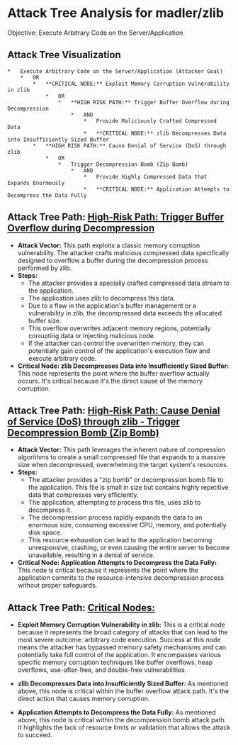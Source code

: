 # Attack Tree Analysis for madler/zlib

Objective: Execute Arbitrary Code on the Server/Application

## Attack Tree Visualization

```
*   Execute Arbitrary Code on the Server/Application (Attacker Goal)
    *   OR
        *   **CRITICAL NODE:** Exploit Memory Corruption Vulnerability in zlib
            *   OR
                *   **HIGH RISK PATH:** Trigger Buffer Overflow during Decompression
                    *   AND
                        *   Provide Maliciously Crafted Compressed Data
                        *   **CRITICAL NODE:** zlib Decompresses Data into Insufficiently Sized Buffer
        *   **HIGH RISK PATH:** Cause Denial of Service (DoS) through zlib
            *   OR
                *   Trigger Decompression Bomb (Zip Bomb)
                    *   AND
                        *   Provide Highly Compressed Data that Expands Enormously
                        *   **CRITICAL NODE:** Application Attempts to Decompress the Data Fully
```


## Attack Tree Path: [High-Risk Path: Trigger Buffer Overflow during Decompression](./attack_tree_paths/high-risk_path_trigger_buffer_overflow_during_decompression.md)

*   **Attack Vector:** This path exploits a classic memory corruption vulnerability. The attacker crafts malicious compressed data specifically designed to overflow a buffer during the decompression process performed by zlib.
*   **Steps:**
    *   The attacker provides a specially crafted compressed data stream to the application.
    *   The application uses zlib to decompress this data.
    *   Due to a flaw in the application's buffer management or a vulnerability in zlib, the decompressed data exceeds the allocated buffer size.
    *   This overflow overwrites adjacent memory regions, potentially corrupting data or injecting malicious code.
    *   If the attacker can control the overwritten memory, they can potentially gain control of the application's execution flow and execute arbitrary code.
*   **Critical Node: zlib Decompresses Data into Insufficiently Sized Buffer:** This node represents the point where the buffer overflow actually occurs. It's critical because it's the direct cause of the memory corruption.

## Attack Tree Path: [High-Risk Path: Cause Denial of Service (DoS) through zlib - Trigger Decompression Bomb (Zip Bomb)](./attack_tree_paths/high-risk_path_cause_denial_of_service__dos__through_zlib_-_trigger_decompression_bomb__zip_bomb_.md)

*   **Attack Vector:** This path leverages the inherent nature of compression algorithms to create a small compressed file that expands to a massive size when decompressed, overwhelming the target system's resources.
*   **Steps:**
    *   The attacker provides a "zip bomb" or decompression bomb file to the application. This file is small in size but contains highly repetitive data that compresses very efficiently.
    *   The application, attempting to process this file, uses zlib to decompress it.
    *   The decompression process rapidly expands the data to an enormous size, consuming excessive CPU, memory, and potentially disk space.
    *   This resource exhaustion can lead to the application becoming unresponsive, crashing, or even causing the entire server to become unavailable, resulting in a denial of service.
*   **Critical Node: Application Attempts to Decompress the Data Fully:** This node is critical because it represents the point where the application commits to the resource-intensive decompression process without proper safeguards.

## Attack Tree Path: [Critical Nodes:](./attack_tree_paths/critical_nodes.md)

*   **Exploit Memory Corruption Vulnerability in zlib:** This is a critical node because it represents the broad category of attacks that can lead to the most severe outcome: arbitrary code execution. Success at this node means the attacker has bypassed memory safety mechanisms and can potentially take full control of the application. It encompasses various specific memory corruption techniques like buffer overflows, heap overflows, use-after-free, and double-free vulnerabilities.

*   **zlib Decompresses Data into Insufficiently Sized Buffer:** As mentioned above, this node is critical within the buffer overflow attack path. It's the direct action that causes memory corruption.

*   **Application Attempts to Decompress the Data Fully:** As mentioned above, this node is critical within the decompression bomb attack path. It highlights the lack of resource limits or validation that allows the attack to succeed.

